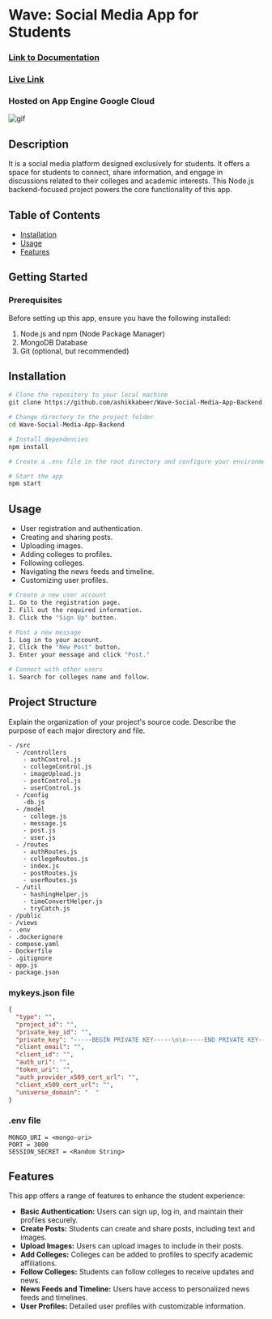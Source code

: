 # Wave: Social Media App for Students
### [Link to Documentation](https://ashikkabeer.notion.site/Social-Media-App-Documentaion-bddbf5b9377043b8b81a3e7dccb8e526)


### [Live Link](https://fit-legacy-399206.uc.r.appspot.com/login)
### Hosted on App Engine Google Cloud
![gif](https://media.giphy.com/media/l1J9IFcDSYcAeHH5m/giphy.gif)

## Description

It is a social media platform designed exclusively for students. It offers a space for students to connect, share information, and engage in discussions related to their colleges and academic interests. This Node.js backend-focused project powers the core functionality of this app.

## Table of Contents

- [Installation](#installation)
- [Usage](#usage)
- [Features](#features)

## Getting Started
### Prerequisites
Before setting up this app, ensure you have the following installed:

1. Node.js and npm (Node Package Manager)
2. MongoDB Database
3. Git (optional, but recommended)

## Installation

```bash
# Clone the repository to your local machine
git clone https://github.com/ashikkabeer/Wave-Social-Media-App-Backend.git

# Change directory to the project folder
cd Wave-Social-Media-App-Backend

# Install dependencies
npm install

# Create a .env file in the root directory and configure your environment variables, including database connection details, API secrets, and any other required settings.

# Start the app
npm start
```

## Usage

- User registration and authentication.
- Creating and sharing posts.
- Uploading images.
- Adding colleges to profiles.
- Following colleges.
- Navigating the news feeds and timeline.
- Customizing user profiles.


```bash
# Create a new user account
1. Go to the registration page.
2. Fill out the required information.
3. Click the "Sign Up" button.

# Post a new message
1. Log in to your account.
2. Click the "New Post" button.
3. Enter your message and click "Post."

# Connect with other users
1. Search for colleges name and follow.
```

## Project Structure

Explain the organization of your project's source code. Describe the purpose of each major directory and file.

```
- /src
  - /controllers
    - authControl.js 
    - collegeControl.js
    - imageUpload.js
    - postControl.js
    - userControl.js
  - /config
    -db.js
  - /model
    - college.js
    - message.js
    - post.js
    - user.js
  - /routes
    - authRoutes.js
    - collegeRoutes.js
    - index.js
    - postRoutes.js
    - userRoutes.js
  - /util
    - hashingHelper.js
    - timeConvertHelper.js
    - tryCatch.js
- /public
- /views
- .env
- .dockerignore
- compose.yaml
- Dockerfile
- .gitignore
- app.js
- package.json
```
### mykeys.json file
```json
{
  "type": "",
  "project_id": "",
  "private_key_id": "",
  "private_key": "-----BEGIN PRIVATE KEY-----\n\n-----END PRIVATE KEY-----\n",
  "client_email": "",
  "client_id": "",
  "auth_uri": "",
  "token_uri": "",
  "auth_provider_x509_cert_url": "",
  "client_x509_cert_url": "",
  "universe_domain": "  "
}
```
### .env file
```
MONGO_URI = <mongo-uri>
PORT = 3000
SESSION_SECRET = <Random String>
```
## Features

This app offers a range of features to enhance the student experience:

- **Basic Authentication:** Users can sign up, log in, and maintain their profiles securely.
- **Create Posts:** Students can create and share posts, including text and images.
- **Upload Images:** Users can upload images to include in their posts.
- **Add Colleges:** Colleges can be added to profiles to specify academic affiliations.
- **Follow Colleges:** Students can follow colleges to receive updates and news.
- **News Feeds and Timeline:** Users have access to personalized news feeds and timelines.
- **User Profiles:** Detailed user profiles with customizable information.
